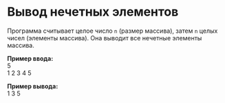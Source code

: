 # Вывод нечетных элементов

Программа считывает целое число `n` (размер массива), затем `n` целых чисел (элементы массива). Она выводит все нечетные элементы массива.

**Пример ввода:**  
5  
1 2 3 4 5  

**Пример вывода:**  
1 3 5  